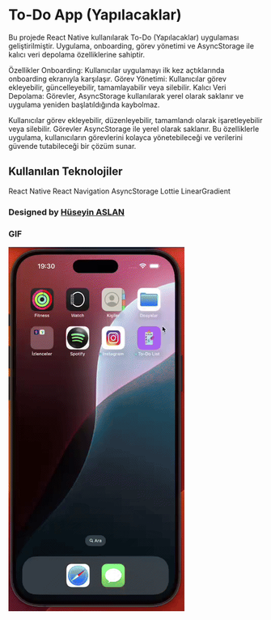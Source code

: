 # To-Do App (Yapılacaklar)

Bu projede React Native kullanılarak  To-Do (Yapılacaklar) uygulaması geliştirilmiştir. Uygulama, onboarding, görev yönetimi ve AsyncStorage ile kalıcı veri depolama özelliklerine sahiptir.

Özellikler
Onboarding: Kullanıcılar uygulamayı ilk kez açtıklarında onboarding ekranıyla karşılaşır.
Görev Yönetimi: Kullanıcılar görev ekleyebilir, güncelleyebilir, tamamlayabilir veya silebilir.
Kalıcı Veri Depolama: Görevler, AsyncStorage kullanılarak yerel olarak saklanır ve uygulama yeniden başlatıldığında kaybolmaz.

Kullanıcılar görev ekleyebilir, düzenleyebilir, tamamlandı olarak işaretleyebilir veya silebilir.
Görevler AsyncStorage ile yerel olarak saklanır. Bu özelliklerle uygulama, kullanıcıların görevlerini kolayca yönetebileceği ve verilerini güvende tutabileceği bir çözüm sunar.

## Kullanılan Teknolojiler

React Native
React Navigation
AsyncStorage
Lottie
LinearGradient

 ###  Designed by <a href="https://www.linkedin.com/in/h%C3%BCseyin-aslan-128519203/" target="_blank">Hüseyin ASLAN</a> 


### GIF

![](./src/assets/app.gif)